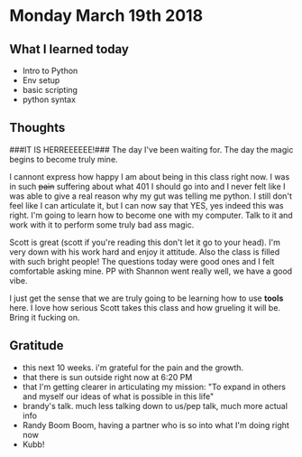 # Monday March 19th 2018

## What I learned today
* Intro to Python
* Env setup
* basic scripting
* python syntax

## Thoughts
###IT IS HERREEEEEE!###
The day I've been waiting for. The day the magic begins to become truly mine.

I cannont express how happy I am about being in this class right now. I was in such ~~pain~~ suffering about what 401 I should go into and I never felt like I was able to give a real reason why my gut was telling me python. I still don't feel like I can articulate it, but I can now say that YES, yes indeed this was right. I'm going to learn how to become one with my computer. Talk to it and work with it to perform some truly bad ass magic.

Scott is great (scott if you're reading this don't let it go to your head). I'm very down with his work hard and enjoy it attitude. Also the class is filled with such bright people! The questions today were good ones and I felt comfortable asking mine. PP with Shannon went really well, we have a good vibe.

I just get the sense that we are truly going to be learning how to use **tools** here. I love how serious Scott takes this class and how grueling it will be. Bring it fucking on.

## Gratitude
* this next 10 weeks. i'm grateful for the pain and the growth.
* that there is sun outside right now at 6:20 PM
* that I'm getting clearer in articulating my mission: "To expand in others and myself our ideas of what is possible in this life"
* brandy's talk. much less talking down to us/pep talk, much more actual info
* Randy Boom Boom, having a partner who is so into what I'm doing right now
* Kubb!